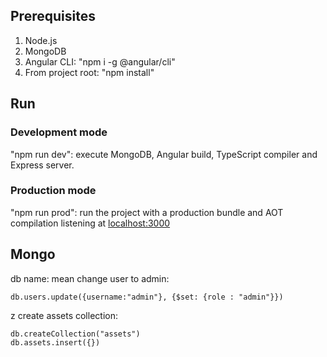 ## Prerequisites
1. Node.js
2. MongoDB
2. Angular CLI: "npm i -g @angular/cli"
3. From project root: "npm install"

## Run
### Development mode
"npm run dev": execute MongoDB, Angular build, TypeScript compiler and Express server.
### Production mode
"npm run prod": run the project with a production bundle and AOT compilation listening at [localhost:3000](http://localhost:3000) 

## Mongo
db name: mean
change user to admin:
```
db.users.update({username:"admin"}, {$set: {role : "admin"}})
```
z
create assets collection:
```
db.createCollection("assets")
db.assets.insert({})
```